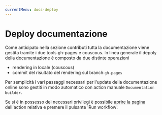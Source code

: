 ```yaml
---
currentMenu: docs-deploy
---
```


# Deploy documentazione

Come anticipato nella sezione contributi tutta la documentazione viene gestita
tramite i due tools gh-pages e couscous.
In linea generale il depoly della documentazione è composto
da due distinte operazioni
- rendering in locale (couscous)
- commit del risultato del rendering sul branch `gh-pages`

Per semplicità i vari passaggi necessari per l'update della documentazione online
sono gestiti in modo automatico con action manuale `Documentation builder`.

Se si è in possesso dei necessari privilegi è possibile [aprire la pagina](https://github.com/zerai/ils-jb/actions/workflows/documentation.yaml) 
dell'action relativa e premere il pulsante 'Run workflow'.